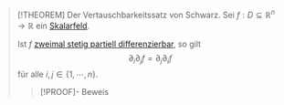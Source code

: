 >[!THEOREM] Der Vertauschbarkeitssatz von Schwarz.
>Sei $f: D\subseteq\mathbb{R}^n\to \mathbb{R}$ ein [Skalarfeld](../Skalarfeld.md).
>
>Ist $f$ [zweimal stetig partiell differenzierbar](Höhere%20Ableitungen.md), so gilt
>$$\partial_i \partial_j f = \partial_j \partial_i f$$
>für alle $i,j\in\{1,\cdots,n\}$.
>
>>[!PROOF]- Beweis